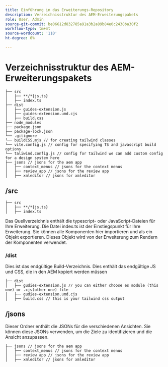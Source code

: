 ```yaml
---
title: Einführung in das Erweiterungs-Repository
description: Verzeichnisstruktur des AEM-Erweiterungspakets
role: User, Admin
source-git-commit: be06612d832785a91a3b2a89b84e0c2438ba30f2
workflow-type: tm+mt
source-wordcount: '110'
ht-degree: 0%

---
```



# Verzeichnisstruktur des AEM-Erweiterungspakets

```text
├── src
│   ├── **/*{js,ts}
│   ├── index.ts
├── dist
│   ├── guides-extension.js
│   ├── guides-extension.umd.cjs
│   ├── build.css
├── node_modules
├── package.json
├── package-lock.json 
└── .gitignore
└── buildCSS.mjs // for creating tailwind classes
└── vite.config.js // config for specifying TS and javascript build options
└── taliwind.config.js // config for tailwind we can add custom config for a design system here
├── jsons // jsons for the aem app
│   ├── context_menus // jsons for the context menus
│   ├── review_app // jsons for the review app
│   ├── xmleditor // jsons for xmleditor
```

## /src

```text
├── src
│   ├── **/*{js,ts}
│   ├── index.ts
```

Das Quellverzeichnis enthält die typescript- oder JavaScript-Dateien für Ihre Erweiterung. Die Datei index.ts ist der Einstiegspunkt für Ihre Erweiterung. Sie können alle Komponenten hier importieren und als ein Objekt exportieren. Dieses Objekt wird von der Erweiterung zum Rendern der Komponenten verwendet.

### /dist

Dies ist das endgültige Build-Verzeichnis. Dies enthält das endgültige JS und CSS, die in den AEM kopiert werden müssen

```test
├── dist
│   ├── gudies-extension.js // you can either choose es module (this one) or .cjs(other one) file
│   ├── gudies-extension.umd.cjs
│   ├── build.css // this is your tailwind css output
```

## /jsons

Dieser Ordner enthält die JSONs für die verschiedenen Ansichten. Sie können diese JSONs verwenden, um die Ziele zu identifizieren und die Ansicht anzupassen.

```text
├── jsons // jsons for the aem app
│   ├── context_menus // jsons for the context menus
│   ├── review_app // jsons for the review app
│   ├── xmleditor // jsons for xmleditor
```
